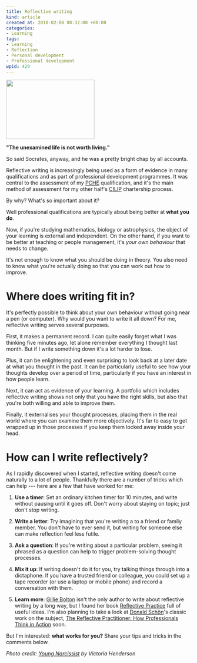 ```yaml
--- 
title: Reflective writing
kind: article
created_at: 2010-02-08 08:32:08 +00:00
categories: 
- Learning
tags: 
- Learning
- Reflection
- Personal development
- Professional development
wpid: 429
---
```

<img alt="" src="http://farm3.static.flickr.com/2679/4315247682_0ec0540b84_m_d.jpg" title="Young Narcissist" class="alignright" width="240" height="161" />

**"The unexamined life is not worth living."**

So said Socrates, anyway, and he was a pretty bright chap by all accounts.

Reflective writing is increasingly being used as a form of evidence in many qualifications and as part of professional development programmes. It was central to the assessment of my [PCHE][] qualification, and it's the main method of assessment for my other half's [CILIP][] chartership process.

[PCHE]: http://www.shef.ac.uk/lets/lt-supp/pche.html
[CILIP]: http://www.cilip.org.uk/Pages/default.aspx

By why? What's so important about it?

<!--more-->

Well professional qualifications are typically about being better at **what you do**.

Now, if you're studying mathematics, biology or astrophysics, the object of your learning is external and independent. On the other hand, if you want to be better at teaching or people management, it's *your own behaviour* that needs to change.

It's not enough to know what you should be doing in theory. You also need to know what you're actually doing so that you can work out how to improve.

# Where does writing fit in? #

It's perfectly possible to think about your own behaviour without going near a pen (or computer). Why would you want to write it all down? For me, reflective writing serves several purposes.

First, it makes a permanent record. I can quite easily forget what I was thinking five minutes ago, let alone remember everything I thought last month. But if I write something down it's a lot harder to lose.

Plus, it can be enlightening and even surprising to look back at a later date at what you thought in the past. It can be particularly useful to see how your thoughts develop over a period of time, particularly if you have an interest in how people learn.

Next, it can act as evidence of your learning. A portfolio which includes reflective writing shows not only that you have the right skills, but also that you're both willing and able to improve them.

Finally, it externalises your thought processes, placing them in the real world where you can examine them more objectively. It's far to easy to get wrapped up in those processes if you keep them locked away inside your head.

# How can I write reflectively? #

As I rapidly discovered when I started, reflective writing doesn't come naturally to a lot of people. Thankfully there are a number of tricks which can help --- here are a few that have worked for me:

1. **Use a timer**: Set an ordinary kitchen timer for 10 minutes, and write without pausing until it goes off. Don't worry about staying on topic; just don't stop writing. 

2. **Write a letter**: Try imagining that you're writing a to a friend or family member. You don't have to ever send it, but writing for someone else can make reflection feel less futile.

3. **Ask a question**: If you're writing about a particular problem, seeing it phrased as a question can help to trigger problem-solving thought processes.

4. **Mix it up**: If writing doesn't do it for you, try talking things through into a dictaphone. If you have a trusted friend or colleague, you could set up a tape recorder (or use a laptop or mobile phone) and record a conversation with them.

5. **Learn more**: [Gillie Bolton][] isn't the only author to write about reflective writing by a long way, but I found her book [Reflective Practice][Bolton 2005] full of useful ideas. I'm also planning to take a look at [Donald Schön][Donald Schon]'s classic work on the subject, [The Reflective Practitioner: How Professionals Think in Action][Schon 1983] soon.

[Gillie Bolton]: http://www.gilliebolton.com/writing/reflective-writing.html
[Bolton 2005]: http://www.gilliebolton.com/books/reflective-practice-book.html
[Donald Schon]: http://en.wikipedia.org/wiki/Donald_Schon
[Schon 1983]: http://www.amazon.co.uk/Reflective-Practitioner-Professionals-Think-Action/dp/1857423194/ref=sr_1_1?ie=UTF8&s=books&qid=1265574365&sr=8-1

But I'm interested: **what works for you?** Share your tips and tricks in the comments below.

*Photo credit: [Young Narcissist][] by Victoria Henderson*

[Young Narcissist]: http://www.flickr.com/photos/behind-the-lense/4315247682/
